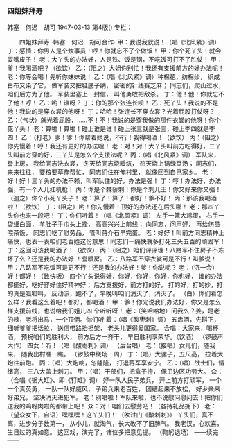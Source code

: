 ### 四姐妹拜寿
韩塞　何迟　胡可
1947-03-13
第4版()
专栏：

　　四姐妹拜寿
    ·韩塞　何迟　胡可合作·
    甲：我说我就说！（唱《北风紧》调）
    丁：感情：你男人是个炊事员！哼！你就忘不了个做饭！
    甲：你个死丫头！就会耍嘴皮子！
    老：大丫头的办法好，人是铁、饭是钢，不吃饭可打不了胜仗！
    甲：爹！我喝酒吧？（欲饮）
    乙：（阻之）大姐你别忙！我还有支援前方的好办法呢！
    老：你等会喝！先听你妹妹说！
    乙：（唱《北风紧》调）种棉花，纺棉纱，
    织成白布又染了它，
    做军装又把鞋底子纳，
    密密的针线赛芝麻；
    同志们，爬山过水，
    咱们后方为了他。
    军装里塞上一封信，
    叫他勇敢把敌杀。
    丁：他！他！你就忘不了他！哼！
    乙：哟！谁呀？
    丁：你的那个张连长呗！
    乙：死丫头！我说的不是他！我说的是穿衣裳的他呀！
    丁：哈哈！张连长不穿衣裳？光着屁股打仗呀？
    乙：（气状）就光着屁股，……不！不！我说的是穿我做的那件衣裳的他呀！你个死丫头！
    老：算啦！算啦！碰上谁是谁！碰上张三就是张三，碰上李四就是李四！
    乙：（打老）爹！爹！你帮着她说，不行！我得喝酒！（欲饮）
    丙：（阻之）你先慢着！哼！我还有更好的办法哩！
    老：对！对！大丫头叫前方吃得好，二丫头叫前方穿的好，三丫头是怎么个支援法呢？
    丙：（唱《北风紧》调）
    军队来，誊上房，
    我给同志洗衣裳，
    冬天给同志烧暖炕，
    热天烧上锅绿豆汤；
    同志们，来来往往，
    要粮要草俺帮忙，
    同志们住在俺村里，
    就像回到自己家乡。
    老：好！好！三丫头的办法不赖，叫军队住的好，办法是强！
    丁：哼！办法好，办法强，有一个人儿扛机枪！
    丙：你是个棘藜刺！你是个刺儿王！你又好来你又强！（追之）你个小死丫头子！
    老：算了！算了！都好！爹不好！
    丙：那该我喝酒啦！（欲饮）
    丁：（阻之）哟！你先慢着！顶好的办法还在后头哪！
    老：那四丫头你也来一段吧！
    丁：你们听着！（唱《北风紧》调）
    左手一篮大鸡蛋，
    右手一袋细白面，
    羊肚子手巾头上拴，
    高高兴兴上前线；
    向同志，问声好，
    再给伤员喂茶饭，
    同志们吃了慰劳品，
    管叫蒋介石早完蛋。
    老：好好！叫前方同志精神上痛快，也表一表咱们老百姓这份意思！同志们一痛快就多打死三头五百的顽固军！
    丁：这回可该我喝酒了！（欲饮）
    丙：（阻之）咱们评评理！八路军不住房子不冻坏了么？还是我的办法好 ！誊暖房。
    乙：八路军不穿衣裳可是不行！叫爹说！
    甲：八路军不吃饭可是更不行！还是我的办法好！爹！你说呢？
    老：（沉一会）好！都好！（数快板）
    四个丫头说得好，你好，你好，你好，你也好，
    谁的办法都挺好，吃好穿好住好精神好；
    后方支援好，前方打的好，
    打的好，打的妙，打的真是呱呱叫，
    反动派，跑不了，早晚叫咱们消灭了，消灭了。
    （白）你们看怎么样？我看这么着吧！都好，都喝酒！
    甲：爹！你光说我们办法好，你又是怎么样支援前线，也说给我们姐儿四 个听听呀！
     老：（笑哈哈地）问我么？姜，是老的辣，老将出马，一个顶俩。你们听 着：（唱《酸枣刺》调）
     五盅酒，先斟下，
     细听爹爹把话拉，
     送信带路抬担架，
     老头儿更得爱国家。 合唱：大家来，喝杯酒，
    预祝咱们的胜利大，
    前方后方一齐干，
     早日胜利享荣华。（饮酒）
     （锣鼓声大作）
    四女：听！（唱《酸枣刺》调）
      （后台唱）
     老：（接唱）女儿们，随我来，
    随我出村瞧一瞧。
    （锣鼓中绕场一周）
    丁：（唱）大骡子，五尺高，
    拉着大炮往前跑。
    丙：（唱）大炮响，忽隆隆，
    打退蒋军享安宁。
    乙：（唱）战士们，情绪高，
     三八大盖上刺刀。
    甲：（唱）干部们，把盒子挎，
    保卫边区功劳大。
    众：（合唱《锯大缸》、即《钉缸》调）
    好一队人民子弟兵，
    开上前方打顽军，
    一个一个真英勇，
    一队一队好威风，
    子弟兵来老百姓，
    团结起来不放松，
    好乡亲来好弟兄，
    坚决消灭进犯军。
    老：别唱啦！军队来啦，也不说慰问慰问去！把你们送我的鸡呀肉啦的都带上吧！
    众：对！咱们去慰劳吧！（各持礼品拥下）
    老：（望众女下，自语）嘿嘿嘿！这丫头们！
    （吹过门《酸刺刺》）
    丫头们，真不离，进步分子数第一，
    从小儿，就淘气，长大改不了旧脾气。
    我老汉，心欢喜，生日过的真如意。
    这回戏，演完了，诸位多把意见提。
    （鞠躬退场）
            ——续完——
